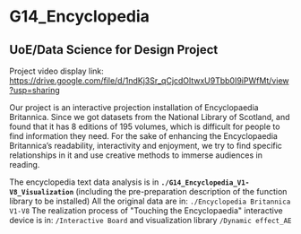 # G14_Encyclopedia
## UoE/Data Science for Design Project
Project video display link: 
https://drive.google.com/file/d/1ndKj3Sr_qCjcdOltwxU9Tbb0I9iPWfMt/view?usp=sharing

Our project is an interactive projection installation of Encyclopaedia Britannica. Since we got datasets from the National Library of Scotland, and found that it has 8 editions of 195 volumes, which is difficult for people to find information they need. For the sake of enhancing the Encyclopaedia Britannica’s readability, interactivity and enjoyment, we try to find specific relationships in it and use creative methods to immerse audiences in reading.

The encyclopedia text data analysis is in **`./G14_Encyclopedia_V1-V8_Visualization`** (including the pre-preparation description of the function library to be installed)
All the original data are in: `./Encyclopedia Britannica V1-V8`
The realization process of "Touching the Encyclopaedia" interactive device is in: `/Interactive Board` and visualization library `/Dynamic effect_AE`
